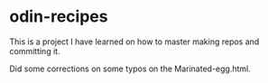 # odin-recipes

This is a project I have learned on how to master making repos and committing it.

Did some corrections on some typos on the Marinated-egg.html.
